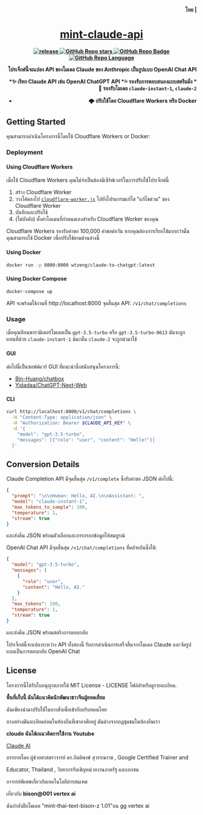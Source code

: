 <h4 align="right">
  <strong>ไทย</strong> | <a href="/README.th.md"
</h4>

<div>
  <h1 align="center">mint-claude-api</h1>
  <p align="center">
    <a href="https://github.com/jtsang4/claude-to-chatgpt/releases" target="_blank">
        <img src="https://github.com/jtsang4/claude-to-chatgpt/actions/workflows/docker.yaml/badge.svg" alt="release">
    </a>
    <a href="https://github.com/jtsang4/claude-to-chatgpt/releases">
        <img alt="GitHub Repo stars" src="https://img.shields.io/github/stars/jtsang4/claude-to-chatgpt?style=flat">
    </a>
    <a href="https://github.com/jtsang4/claude-to-chatgpt/releases">
        <img alt="GitHub Repo Badge" src="https://img.shields.io/badge/anthropic-claude-orange?style=flat">
    </a>
    <a href="https://github.com/jtsang4/claude-to-chatgpt/releases">
        <img alt="GitHub Repo Language" src="https://img.shields.io/badge/langurage-js/py-brightgreen?style=flat&color=blue">
    </a>
  </p>
</div>

โปรเจ็กต์นี้จะแปลง API ของโมเดล Claude ของ Anthropic เป็นรูปแบบ OpenAI Chat API

*✨ เรียก Claude API เช่น OpenAI ChatGPT API
*💦 รองรับการตอบสนองแบบสตรีมมิ่ง
*🐻 รองรับโมเดล `claude-instant-1`, `claude-2`
* 🌩️ ปรับใช้โดย Cloudflare Workers หรือ Docker

## Getting Started

คุณสามารถดำเนินโครงการนี้โดยใช้ Cloudflare Workers or Docker:

### Deployment

#### Using Cloudflare Workers

เมื่อใช้ Cloudflare Workers คุณไม่จำเป็นต้องมีเซิร์ฟเวอร์ในการปรับใช้โปรเจ็กต์นี้

1. สร้าง Cloudflare Worker
2. วางโค้ดลงไป [`cloudflare-worker.js`]() ไปยังโปรแกรมแก้ไข "แก้ไขด่วน" ของ Cloudflare Worker
3. บันทึกและปรับใช้
4. (ไม่บังคับ) ตั้งค่าโดเมนที่กำหนดเองสำหรับ Cloudflare Worker ของคุณ

Cloudflare Workers รองรับคำขอ 100,000 คำขอต่อวัน หากคุณต้องการเรียกใช้มากกว่านั้น คุณสามารถใช้ Docker เพื่อปรับใช้ตามด้านล่างนี้

#### Using Docker

```bash
docker run -p 8000:8000 wtzeng/claude-to-chatgpt:latest
```

#### Using Docker Compose

```bash
docker-compose up
```

API จะพร้อมใช้งานที่ http://localhost:8000 จุดสิ้นสุด API: `/v1/chat/completions`
### Usage

เมื่อคุณป้อนพารามิเตอร์โมเดลเป็น `gpt-3.5-turbo` หรือ `gpt-3.5-turbo-0613` มันจะถูกแทนที่ด้วย `claude-instant-1` มิฉะนั้น `claude-2` จะถูกนำมาใช้


#### GUI

ต่อไปนี้เป็นซอฟต์แวร์ GUI ที่แนะนำซึ่งสนับสนุนโครงการนี้:

* [Bin-Huang/chatbox](https://github.com/Bin-Huang/chatbox)
* [Yidadaa/ChatGPT-Next-Web](https://github.com/Yidadaa/ChatGPT-Next-Web)

#### CLI

```bash
curl http://localhost:8000/v1/chat/completions \
  -H "Content-Type: application/json" \
  -H "Authorization: Bearer $CLAUDE_API_KEY" \
  -d '{
    "model": "gpt-3.5-turbo",
    "messages": [{"role": "user", "content": "Hello!"}]
  }'
```

## Conversion Details

Claude Completion API มีจุดสิ้นสุด `/v1/complete` ซึ่งรับคำขอ JSON ต่อไปนี้:

```json
{
  "prompt": "\n\nHuman: Hello, AI.\n\nAssistant: ",
  "model": "claude-instant-1",
  "max_tokens_to_sample": 100,
  "temperature": 1,
  "stream": true
}
```


และส่งคืน JSON พร้อมตัวเลือกและการกรอกข้อมูลให้สมบูรณ์

OpenAI Chat API มีจุดสิ้นสุด `/v1/chat/completions` ที่คล้ายกันซึ่งใช้:

```json
{
  "model": "gpt-3.5-turbo",
  "messages": [
    {
      "role": "user",
      "content": "Hello, AI."
    }
  ],
  "max_tokens": 100,
  "temperature": 1,
  "stream": true
}
```


และส่งคืน JSON พร้อมสตริงการตอบกลับ

โปรเจ็กต์นี้จะแปลงระหว่าง API ทั้งสองนี้ รับการดำเนินการเสร็จสิ้นจากโมเดล Claude และจัดรูปแบบเป็นการตอบกลับ OpenAI Chat

## License

โครงการนี้ได้รับใบอนุญาตภายใต้ MIT License -  LICENSE ไฟล์สำหรับดูรายละเอียด.

**พื้นที่เก็บนี้ ฉันได้เเนวคิดนักพัฒนาชาวจีนผู้ยอดเยี่ยม** 

ฉันเพียงนำมาปรับใช้ในบางสิ่งเพื่อเข้ากับบริบทคนไทย   

บางอย่างมันละเอียดอ่อนในท้องถิ่นที่เขาอาศัยอยู่ มันต่างจากกฎชุมชนในท้องถิ่นเรา

**cloude ฉันได้เนนวคิดการใช้งาน Youtube**

[Claude AI](https://www.youtube.com/watch?v=5N5rgZbIKKc&list=TLPQMTIxMjIwMjMzmfqGfF9lXg&index=4)

บรรยายโดย ผู้ช่วยศาสตราจารย์ ดร.กิตติพงษ์ สุวรรณราช , Google Certified Trainer and 

Educator, Thailand , วิทยากรรับเชิญหน่วยงานภาครัฐ และเอกชน 

อาจารย์พิเศษเกี่ยวกับเทคโนโลยีสารสนเทศ

เกี่ยวกับ **bison@001 vertex ai** 

ฉันกำลังฝึกโมเดล "mint-thai-text-bison-z 1.01"บน gg vertex ai 